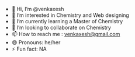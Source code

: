 - 👋 Hi, I’m @venkaxesh
- 👀 I’m interested in Chemistry and Web designing
- 🌱 I’m currently learning a Master of Chemistry 
- 💞️ I’m looking to collaborate on Chemistry 
- 📫 How to reach me : venkaxesh@gmail.com
- 😄 Pronouns: he/her
- ⚡ Fun fact: NA

<!---
venkaxesh/venkaxesh is a ✨ special ✨ repository because its `README.md` (this file) appears on your GitHub profile.
You can click the Preview link to take a look at your changes.
--->
